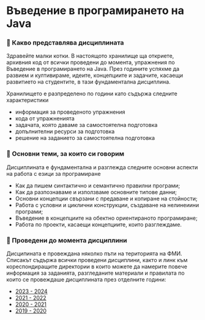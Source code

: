 # Въведение в програмирането на Java

### 🚀 Какво представлява дисциплината
Здравейте малки котки. В настоящото хранилище ща откриете, архивния код от всички проведени до момента, упражнения по Въведение в програмирането на Java. През годините успяхме да развием и култивираме, идеите, концепциите и задачите, касаещи развитието на студентите, в тази фундаментална дисциплина. 

Хранилището е разпределено по години като съдържа следните характеристики
- информация за проведеното упражнения
- кода от упражненията
- задачата, която даваме за самостоятелна подготовка
- допълнителни ресурси за подготовка
- решение на заданието за самостоятелна подготовка

### 🚀 Основни теми, за които си говорим 
Дисциплината е фундаментална и разглежда следните основни аспекти на работа с езици за програмиране
- Как да пишем синтактично и семантично правилни програми;
- Как да разпознаваме и използваме основните типове данни;
- Основни концепции свързани с предаване и копиране на стойности;
- Работа с условни и циклични конструкции, създаване на нелинеиини програми;
- Въведение в концепциите на обектно ориентираното програмиране;
- Работа по проекти, касаещи концепциите, които разглеждаме.

### 🚀 Проведени до момента дисциплини
Дисципината е провеждана няколко пъти на територията на ФМИ. Списакът съдържа всички проведени дисциплини, както и линк към кореспондиращите директории в които можете да намерите повече информация за заданията, разгледаните материали и правилата по които се провеждаше дисциплината през отделните години:
- [2023 - 2024](./23-24/README.md)
- [2021 - 2022](./21-22/README.md)
- [2020 - 2021](./20-21/README.md)
- [2019 - 2020](./19-20/README.md)
